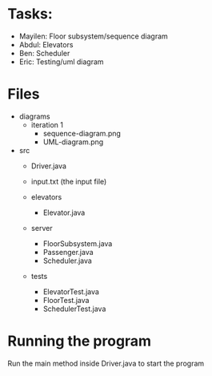 # Tasks:
- Mayilen: Floor subsystem/sequence diagram
- Abdul: Elevators
- Ben: Scheduler
- Eric: Testing/uml diagram

# Files
- diagrams
    - iteration 1
        - sequence-diagram.png
        - UML-diagram.png    
- src
    - Driver.java
    - input.txt (the input file)

    - elevators
        - Elevator.java

    - server
        - FloorSubsystem.java
        - Passenger.java
        - Scheduler.java

    - tests
        - ElevatorTest.java
        - FloorTest.java
        - SchedulerTest.java

# Running the program
Run the main method inside Driver.java to start the program

